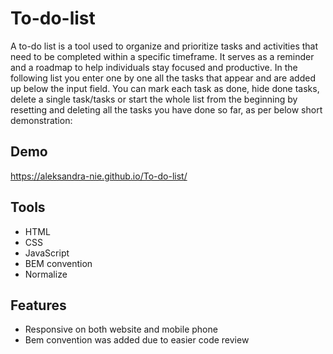 ﻿# To-do-list
A to-do list is a tool used to organize and prioritize tasks and activities that need to be completed within a specific timeframe. It serves as a reminder and a roadmap to help individuals stay focused and productive.
In the following list you enter one by one all the tasks that appear and are added up below the input field. You can mark each task as done, hide done tasks, delete a single task/tasks or start the whole list from the beginning by resetting and deleting all the tasks you have done so far, as per below short demonstration:
## Demo
https://aleksandra-nie.github.io/To-do-list/
## Tools
- HTML
- CSS
- JavaScript
- BEM convention
- Normalize
## Features
- Responsive on both website and mobile phone
- Bem convention was added due to easier code review


